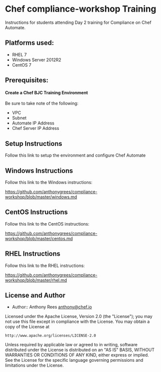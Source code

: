 # Chef compliance-workshop Training

Instructions for students attending Day 2 training for Compliance on Chef Automate.

## Platforms used:
 * RHEL 7
 * Windows Server 2012R2
 * CentOS 7

## Prerequisites:
#### Create a Chef BJC Training Environment
Be sure to take note of the following:
 * VPC
 * Subnet
 * Automate IP Address
 * Chef Server IP Address

## Setup Instructions
Follow this link to setup the environment and configure Chef Automate



## Windows Instructions
Follow this link to the Windows instructions:

https://github.com/anthonygrees/compliance-workshop/blob/master/windows.md


## CentOS Instructions
Follow this link to the CentOS instructions:

https://github.com/anthonygrees/compliance-workshop/blob/master/centos.md


## RHEL Instructions
Follow this link to the RHEL instructions:

https://github.com/anthonygrees/compliance-workshop/blob/master/rhel.md



## License and Author

* Author:: Anthony Rees <anthony@chef.io>

Licensed under the Apache License, Version 2.0 (the "License");
you may not use this file except in compliance with the License.
You may obtain a copy of the License at

    http://www.apache.org/licenses/LICENSE-2.0

Unless required by applicable law or agreed to in writing, software
distributed under the License is distributed on an "AS IS" BASIS,
WITHOUT WARRANTIES OR CONDITIONS OF ANY KIND, either express or implied.
See the License for the specific language governing permissions and
limitations under the License.
